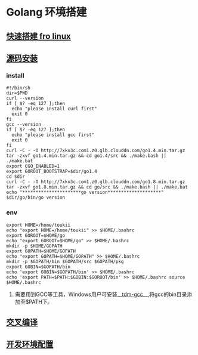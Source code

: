 # Golang 环境搭建

## [快速搭建 fro linux](quick-install.html)

## [源码安装](source-install.html)

### install 

```
#!/bin/sh
dir=$PWD
curl --version
if [ $? -eq 127 ];then
  echo "please install curl first"
  exit 0
fi
gcc --version
if [ $? -eq 127 ];then
  echo "please install gcc first"
  exit 0
fi
curl -C - -O http://7xku3c.com1.z0.glb.clouddn.com/go1.4.min.tar.gz 
tar -zxvf go1.4.min.tar.gz && cd go1.4/src && ./make.bash || ./make.bat
export CGO_ENABLED=1
export GOROOT_BOOTSTRAP=$dir/go1.4
cd $dir
curl -C - -O http://7xku3c.com1.z0.glb.clouddn.com/go1.8.min.tar.gz 
tar -zxvf go1.8.min.tar.gz && cd go/src && ./make.bash || ./make.bat
echo "**********************go version********************"
$dir/go/bin/go version
```


### env 

```
export HOME=/home/toukii 
echo "export HOME=/home/toukii" >> $HOME/.bashrc 
export GOROOT=$HOME/go 
echo "export GOROOT=$HOME/go" >> $HOME/.bashrc 
mkdir -p $HOME/GOPATH 
export GOPATH=$HOME/GOPATH 
echo "export GOPATH=$HOME/GOPATH" >> $HOME/.bashrc 
mkdir -p $GOPATH/bin $GOPATH/src $GOPATH/pkg 
export GOBIN=$GOPATH/bin 
echo 'export GOBIN=$GOPATH/bin' >> $HOME/.bashrc 
echo 'export PATH=$PATH:$GOBIN:$GOROOT/bin' >> $HOME/.bashrc source $HOME/.bashrc 
```


1.	需要用到GCC等工具，Windows用户可安装__[tdm-gcc](http://sourceforge.net/projects/tdm-gcc/)__,将gcc的bin目录添加至$PATH下。

## [交叉编译](cross.html)


## [开发环境配置](dev-env.html)
